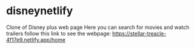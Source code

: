 # disneynetlify
Clone of Disney plus web page
Here you can search for movies and watch trailers
follow this link to see the webpage: https://stellar-treacle-4f17e9.netlify.app/home
